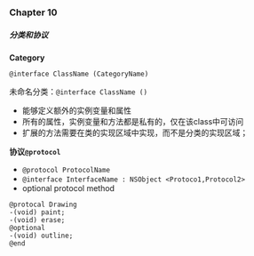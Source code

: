 ### Chapter 10
##### 分类和协议

**Category**

`@interface ClassName (CategoryName)`

未命名分类：`@interface ClassName ()`

- 能够定义额外的实例变量和属性
- 所有的属性，实例变量和方法都是私有的，仅在该class中可访问
- 扩展的方法需要在类的实现区域中实现，而不是分类的实现区域；

**协议`@protocol`**

- `@protocol ProtocolName`
- `@interface InterfaceName : NSObject <Protoco1,Protocol2>`
- optional protocol method
```
@protocal Drawing
-(void) paint;
-(void) erase;
@optional
-(void) outline;
@end
```